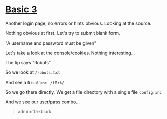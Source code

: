 # [Basic 3](http://challenges.enigmagroup.org/basics/pre/3/)

Another login page, no errors or hints obvious. Looking at the source.

Nothing obvious at first. Let's try to submit blank form.

"A username and password must be given"

Let's take a look at the console/cookies. Nothing interesting...

The tip says "Robots".

So we look at `/robots.txt`

And see a `Disallow: /f0rk/`

So we go there directly. We get a file directory with a single file `config.inc`

And we see our user/pass combo...

> admin:f0rkblork
